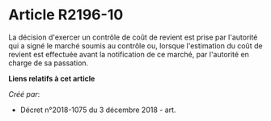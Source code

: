 # Article R2196-10

La décision d'exercer un contrôle de coût de revient est prise par l'autorité qui a signé le marché soumis au contrôle ou,
lorsque l'estimation du coût de revient est effectuée avant la notification de ce marché, par l'autorité en charge de sa
passation.

**Liens relatifs à cet article**

_Créé par_:

  - Décret n°2018-1075 du 3 décembre 2018 - art.
